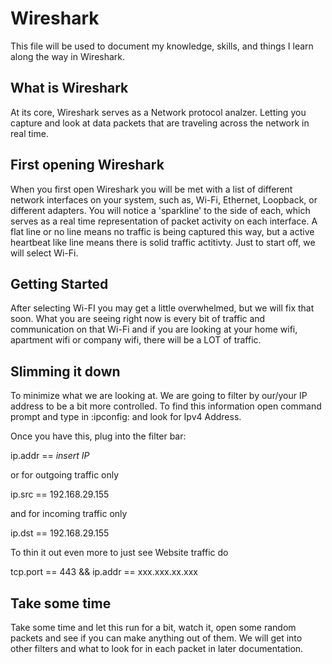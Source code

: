 # Wireshark

This file will be used to document my knowledge, skills, and things I learn along the way in Wireshark.

## What is Wireshark
At its core, Wireshark serves as a Network protocol analzer. Letting you capture and look at data packets that are traveling across the network in real time.

## First opening Wireshark
When you first open Wireshark you will be met with a list of different network interfaces on your system, such as, Wi-Fi, Ethernet, Loopback, or different adapters. You will notice a 'sparkline' to the side of each, which serves as a real time representation of packet activity on each interface. A flat line or no line means no traffic is being captured this way, but a active heartbeat like line means there is solid traffic actitivty. Just to start off, we will select Wi-Fi.

## Getting Started
After selecting Wi-FI you may get a little overwhelmed, but we will fix that soon. What you are seeing right now is every bit of traffic and communication on that Wi-Fi and if you are looking at your home wifi, apartment wifi or company wifi, there will be a LOT of traffic.

## Slimming it down
To minimize what we are looking at. We are going to filter by our/your IP address to be a bit more controlled. To find this information open command prompt and type in :ipconfig: and look for Ipv4 Address.

Once you have this, plug into the filter bar: 

ip.addr == *insert IP*

or for outgoing traffic only

ip.src == 192.168.29.155

and for incoming traffic only

ip.dst == 192.168.29.155

To thin it out even more to just see Website traffic do

tcp.port == 443 && ip.addr == xxx.xxx.xx.xxx

## Take some time
Take some time and let this run for a bit, watch it, open some random packets and see if you can make anything out of them. We will get into other filters and what to look for in each packet in later documentation.
